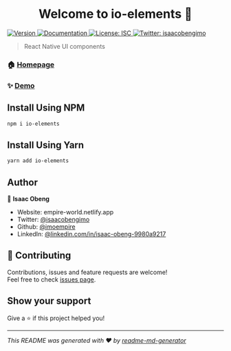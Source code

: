 <h1 align="center">Welcome to io-elements 👋</h1>
<p>
  <a href="https://www.npmjs.com/package/io-elements" target="_blank">
    <img alt="Version" src="https://img.shields.io/npm/v/io-elements.svg">
  </a>
  <a href="https://io-elements.vercel.app/" target="_blank">
    <img alt="Documentation" src="https://img.shields.io/badge/documentation-yes-brightgreen.svg" />
  </a>
  <a href="#" target="_blank">
    <img alt="License: ISC" src="https://img.shields.io/badge/License-ISC-yellow.svg" />
  </a>
  <a href="https://twitter.com/isaacobengimo" target="_blank">
    <img alt="Twitter: isaacobengimo" src="https://img.shields.io/twitter/follow/isaacobengimo.svg?style=social" />
  </a>
</p>

> React Native UI components

### 🏠 [Homepage](https://io-elements.vercel.app/)

### ✨ [Demo](https://io-elements.vercel.app/)

## Install Using NPM

```sh
npm i io-elements
```
## Install Using Yarn

```sh
yarn add io-elements
```

## Author

👤 **Isaac Obeng**

* Website: empire-world.netlify.app
* Twitter: [@isaacobengimo](https://twitter.com/isaacobengimo)
* Github: [@imoempire](https://github.com/imoempire)
* LinkedIn: [@linkedin.com\/in\/isaac-obeng-9980a9217](www.linkedin.com/in/isaac-obeng-9980a9217)

## 🤝 Contributing

Contributions, issues and feature requests are welcome!<br />Feel free to check [issues page](https://github.com/imoempire/IO-UI/issues). 

## Show your support

Give a ⭐️ if this project helped you!

***
_This README was generated with ❤️ by [readme-md-generator](https://github.com/kefranabg/readme-md-generator)_

